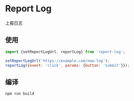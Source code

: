 # Report Log

上报日志

## 使用

```js
import {setReportLogUrl, reportLog} from 'report-log';

setReportLogUrl('https://example.com/new-log');
reportLog({event: 'click', params: {button: 'submit'}});
```

## 编译

```shell
npm run build
```